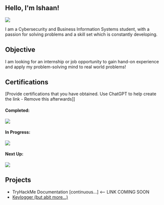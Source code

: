 ## Hello, I'm Ishaan!

<a href="https://linkedin.com/in/ishaan7777"><img src="https://img.shields.io/badge/-LinkedIn-0072b1?&style=for-the-badge&logo=linkedin&logoColor=white" /></a>

I am a Cybersecurity and Business Information Systems student, with a passion for solving problems and a skill set which is constantly developing.

## Objective

I am looking for an internship or job opportunity to gain hand-on experience and apply my problem-solving mind to real world problems!


## Certifications
[Provide certifications that you have obtained. Use ChatGPT to help create the link - Remove this afterwards]]

#### Completed:
<a href="https://www.credly.com/badges/0fc886a8-2fa3-4a8c-8794-11738ae470d0/linked_in_profile"><img src="https://img.shields.io/badge/Google%20Cybersecurity%20Professional%20Certificate-4285F4?style=for-the-badge&logo=Google&logoColor=white" /> </a>

####  In Progress:
<a href="https://www.comptia.org/certifications/network"> <img src="https://img.shields.io/badge/-Network%2B-007ACC?&style=for-the-badge&logo=CompTIA&logoColor=white" /> </a>

#### Next Up:
<a href="https://www.comptia.org/certifications/security"> <img src="https://img.shields.io/badge/-Security%2B-FF0000?&style=for-the-badge&logo=CompTIA&logoColor=white" /> </a>
</div>

## Projects
- TryHackMe Documentation [continuous...] <-- LINK COMING SOON
- <a href="https://github.com/ishaan-7777/keylogger"> Keylogger (but abit more...) </a>
